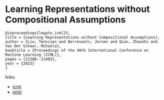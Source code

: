 # Learning Representations without Compositional Assumptions

```
@inproceedings{legato_icml23,
title = {Learning Representations without Compositional Assumptions},
author = {Liu, Tennison and Berrevoets, Jeroen and Qian, Zhaozhi and Van Der Schaar, Mihaela},
booktitle = {Proceedings of the 40th International Conference on Machine Learning (ICML)},
pages = {21388--21403},
year = {2023}
}
```

links
- [icml](https://icml.cc/Conferences/2023/Schedule?showEvent=23980)
- [pmlr](https://proceedings.mlr.press/v202/liu23c.html)

